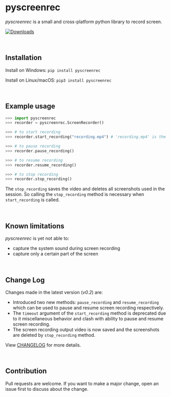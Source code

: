 # pyscreenrec

*pyscreenrec* is a small and cross-platform python library to record screen.

[![Downloads](https://pepy.tech/badge/pyscreenrec)](https://pepy.tech/project/pyscreenrec)

<br>

## Installation
Install on Windows: 
`pip install pyscreenrec`

Install on Linux/macOS: 
`pip3 install pyscreenrec`

<br>

## Example usage
``` python
>>> import pyscreenrec
>>> recorder = pyscreenrec.ScreenRecorder()

>>> # to start recording
>>> recorder.start_recording("recording.mp4") # 'recording.mp4' is the name of the output video file, may also contain full path like 'C:/Users/<user>/Videos/video.mp4'

>>> # to pause recording
>>> recorder.pause_recording()

>>> # to resume recording
>>> recorder.resume_recording()

>>> # to stop recording
>>> recorder.stop_recording()
```

The `stop_recording` saves the video and deletes all screenshots used in the session. So calling
the `stop_recording` method is necessary when `start_recording` is called.


<br>

## Known limitations
*pyscreenrec* is yet not able to:
- capture the system sound during screen recording
- capture only a certain part of the screen

<br>

## Change Log
Changes made in the latest version (*v0.2*) are:
- Introduced two new methods: `pause_recording` and `resume_recording` which can be used to pause and resume screen recording respectively.
- The `timeout` argument of the `start_recording` method is deprecated due to it miscellaneous behavior and clash with ability to pause and resume screen recording.
- The screen recording output video is now saved and the screenshots are deleted by `stop_recording` method.

View [CHANGELOG](CHANGELOG) for more details.

<br>

## Contribution
Pull requests are welcome. If you want to make a major change, open an issue first to discuss about the change.